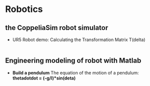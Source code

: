 # Robotics

## the CoppeliaSim robot simulator
- UR5 Robot demo: Calculating the Transformation Matrix T(delta) <br/><br/>
## Engineering modeling of robot with Matlab
- __Build a pendulum__
   The equation of the motion of a pendulum: __thetadotdot = (-g/l)*sin(deta)__

